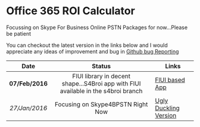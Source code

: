 # Office 365 ROI Calculator

Focussing on Skype For Business Online PSTN Packages for now...Please be patient

You can checkout the latest version in the links below and I would appreciate any ideas of improvement and bug in [Github bug Reporting](https://github.com/julianfrank/jfheroo365roi/issues)

| Date   	| Status   	| Links   	|
|:-:	|:-:	|---	|
| **07/Feb/2016**  	| FlUI library in decent shape...S4Broi app with FlUI available in the s4broi branch  	| [FlUI based App](https://jfs4broi.herokuapp.com/FlUI)  	|
|*27/Jan/2016*   	| Focusing on Skype4BPSTN Right Now  	| [Ugly Duckling Version](https://jfs4broi.herokuapp.com)  	|

      
     